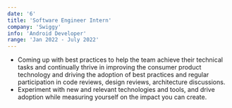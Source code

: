 ```yaml
---
date: '6'
title: 'Software Engineer Intern'
company: 'Swiggy'
info: 'Android Developer'
range: 'Jan 2022 - July 2022'
---
```


- Coming up with best practices to help the team achieve their technical tasks and continually thrive in improving the consumer product technology and driving the adoption of best practices and regular participation in code reviews, design reviews, architecture discussions.
- Experiment with new and relevant technologies and tools, and drive adoption while measuring yourself on the impact you can create.
